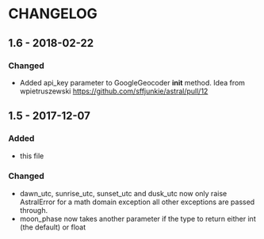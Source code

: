 # CHANGELOG

## 1.6 - 2018-02-22
### Changed
- Added api_key parameter to GoogleGeocoder __init__ method. Idea from wpietruszewski https://github.com/sffjunkie/astral/pull/12

## 1.5 - 2017-12-07
### Added
- this file

### Changed
- dawn_utc, sunrise_utc, sunset_utc and dusk_utc now only raise AstralError for a math domain exception all other exceptions are passed through.
- moon_phase now takes another parameter if the type to return either int (the default) or float
